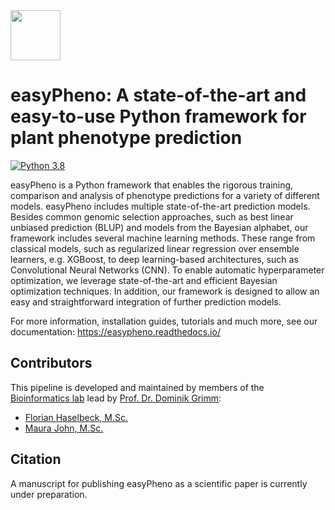 <div align="left"><img src="https://raw.githubusercontent.com/grimmlab/easyPheno/main/docs/image/Logo_easyPheno_Text.png" height="80"/></div>

# easyPheno: A state-of-the-art and easy-to-use Python framework for plant phenotype prediction

[![Python 3.8](https://img.shields.io/badge/Python-3.8-3776AB)](https://www.python.org/downloads/release/python-388/)

easyPheno is a Python framework that enables the rigorous training, comparison and analysis of phenotype predictions for a variety of different models.
easyPheno includes multiple state-of-the-art prediction models.
Besides common genomic selection approaches, such as best linear unbiased prediction (BLUP) and models from the Bayesian alphabet, our framework includes several machine learning methods.
These range from classical models, such as regularized linear regression over ensemble learners, e.g. XGBoost, to deep learning-based architectures, such as Convolutional Neural Networks (CNN).
To enable automatic hyperparameter optimization, we leverage  state-of-the-art and efficient Bayesian optimization techniques.
In addition, our framework is designed to allow an easy and straightforward integration of further prediction models.

For more information, installation guides, tutorials and much more, see our documentation: https://easypheno.readthedocs.io/

## Contributors
This pipeline is developed and maintained by members of the [Bioinformatics lab](https://bit.cs.tum.de) lead by [Prof. Dr. Dominik Grimm](https://bit.cs.tum.de/team/dominik-grimm/):
- [Florian Haselbeck, M.Sc.](https://bit.cs.tum.de/team/florian-haselbeck/)
- [Maura John, M.Sc.](https://bit.cs.tum.de/team/maura-john/)

## Citation
A manuscript for publishing easyPheno as a scientific paper is currently under preparation.
